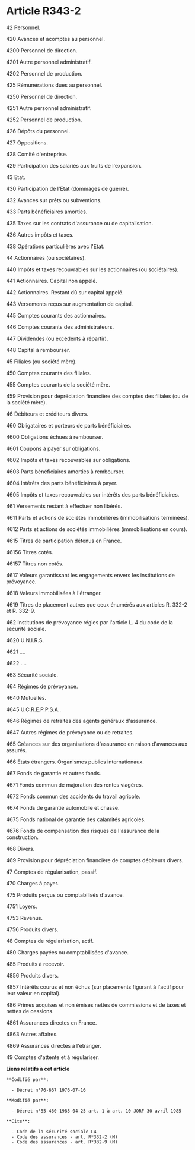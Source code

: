 # Article R343-2

42 Personnel.

420 Avances et acomptes au personnel.

4200 Personnel de direction.

4201 Autre personnel administratif.

4202 Personnel de production.

425 Rémunérations dues au personnel.

4250 Personnel de direction.

4251 Autre personnel administratif.

4252 Personnel de production.

426 Dépôts du personnel.

427 Oppositions.

428 Comité d'entreprise.

429 Participation des salariés aux fruits de l'expansion.

43 Etat.

430 Participation de l'Etat (dommages de guerre).

432 Avances sur prêts ou subventions.

433 Parts bénéficiaires amorties.

435 Taxes sur les contrats d'assurance ou de capitalisation.

436 Autres impôts et taxes.

438 Opérations particulières avec l'Etat.

44 Actionnaires (ou sociétaires).

440 Impôts et taxes recouvrables sur les actionnaires (ou sociétaires).

441 Actionnaires. Capital non appelé.

442 Actionnaires. Restant dû sur capital appelé.

443 Versements reçus sur augmentation de capital.

445 Comptes courants des actionnaires.

446 Comptes courants des administrateurs.

447 Dividendes (ou excédents à répartir).

448 Capital à rembourser.

45 Filiales (ou société mère).

450 Comptes courants des filiales.

455 Comptes courants de la société mère.

459 Provision pour dépréciation financière des comptes des filiales (ou de la société mère).

46 Débiteurs et créditeurs divers.

460 Obligataires et porteurs de parts bénéficiaires.

4600 Obligations échues à rembourser.

4601 Coupons à payer sur obligations.

4602 Impôts et taxes recouvrables sur obligations.

4603 Parts bénéficiaires amorties à rembourser.

4604 Intérêts des parts bénéficiaires à payer.

4605 Impôts et taxes recouvrables sur intérêts des parts bénéficiaires.

461 Versements restant à effectuer non libérés.

4611 Parts et actions de sociétés immobilières (immobilisations terminées).

4612 Parts et actions de sociétés immobilières (immobilisations en cours).

4615 Titres de participation détenus en France.

46156 Titres cotés.

46157 Titres non cotés.

4617 Valeurs garantissant les engagements envers les institutions de prévoyance.

4618 Valeurs immobilisées à l'étranger.

4619 Titres de placement autres que ceux énumérés aux articles R. 332-2 et R. 332-9.

462 Institutions de prévoyance régies par l'article L. 4 du code de la sécurité sociale.

4620 U.N.I.R.S.

4621 ....

4622 ....

463 Sécurité sociale.

464 Régimes de prévoyance.

4640 Mutuelles.

4645 U.C.R.E.P.P.S.A..

4646 Régimes de retraites des agents généraux d'assurance.

4647 Autres régimes de prévoyance ou de retraites.

465 Créances sur des organisations d'assurance en raison d'avances aux assurés.

466 Etats étrangers. Organismes publics internationaux.

467 Fonds de garantie et autres fonds.

4671 Fonds commun de majoration des rentes viagères.

4672 Fonds commun des accidents du travail agricole.

4674 Fonds de garantie automobile et chasse.

4675 Fonds national de garantie des calamités agricoles.

4676 Fonds de compensation des risques de l'assurance de la construction.

468 Divers.

469 Provision pour dépréciation financière de comptes débiteurs divers.

47 Comptes de régularisation, passif.

470 Charges à payer.

475 Produits perçus ou comptabilisés d'avance.

4751 Loyers.

4753 Revenus.

4756 Produits divers.

48 Comptes de régularisation, actif.

480 Charges payées ou comptabilisées d'avance.

485 Produits à recevoir.

4856 Produits divers.

4857 Intérêts courus et non échus (sur placements figurant à l'actif pour leur valeur en capital).

486 Primes acquises et non émises nettes de commissions et de taxes et nettes de cessions.

4861 Assurances directes en France.

4863 Autres affaires.

4869 Assurances directes à l'étranger.

49 Comptes d'attente et à régulariser.

**Liens relatifs à cet article**

	**Codifié par**:

	  - Décret n°76-667 1976-07-16

	**Modifié par**:

	  - Décret n°85-460 1985-04-25 art. 1 à art. 10 JORF 30 avril 1985

	**Cite**:

	  - Code de la sécurité sociale L4
	  - Code des assurances - art. R*332-2 (M)
	  - Code des assurances - art. R*332-9 (M)

